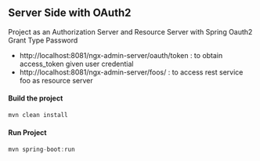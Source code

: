 ## Server Side with OAuth2 ##

Project as an Authorization Server and Resource Server with Spring Oauth2 Grant Type Password

* http://localhost:8081/ngx-admin-server/oauth/token : to obtain access_token given user credential
* http://localhost:8081/ngx-admin-server/foos/ : to access rest service foo as resource server

#### Build the project ####

```java
mvn clean install
```
#### Run Project ####

```java
mvn spring-boot:run
```
